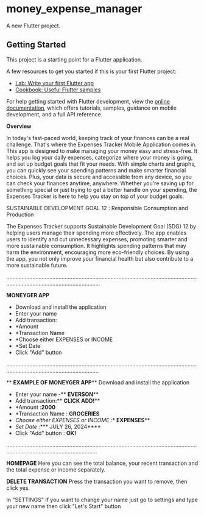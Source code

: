 # money_expense_manager

A new Flutter project.

## Getting Started

This project is a starting point for a Flutter application.

A few resources to get you started if this is your first Flutter project:

- [Lab: Write your first Flutter app](https://docs.flutter.dev/get-started/codelab)
- [Cookbook: Useful Flutter samples](https://docs.flutter.dev/cookbook)

For help getting started with Flutter development, view the
[online documentation](https://docs.flutter.dev/), which offers tutorials,
samples, guidance on mobile development, and a full API reference.

**Overview**

In today's fast-paced world, keeping track of your finances can be a real challenge. That's
where the Expenses Tracker Mobile Application comes in. This app is designed to make managing 
your money easy and stress-free. It helps you log your daily expenses, categorize where your 
money is going, and set up budget goals that fit your needs. With simple charts and graphs, you 
can quickly see your spending patterns and make smarter financial choices. Plus, your data is 
secure and accessible from any device, so you can check your finances anytime, anywhere. 
Whether you're saving up for something special or just trying to get a better handle on your 
spending, the Expenses Tracker is here to help you stay on top of your budget goals.

SUSTAINABLE DEVELOPMENT GOAL 12 : Responsible Consumption and Production

The Expenses Tracker supports Sustainable Development Goal (SDG) 12 by helping users manage their 
spending more effectively. The app enables users to identify and cut unnecessary expenses, promoting 
smarter and more sustainable consumption. It highlights spending patterns that may harm the environment, 
encouraging more eco-friendly choices. By using the app, you not only improve your financial health but 
also contribute to a more sustainable future.

.........................................................................................................................................................................................


**MONEYGER APP**
-  Download and install the application
-  Enter your name
-  Add transaction:
- *Amount
- *Transaction Name
- *Choose either EXPENSES or INCOME
- *Set Date
- Click "Add" button

........................................................................................................................................................................................


** **EXAMPLE OF MONEYGER APP****
 Download and install the application
-  Enter your name -** **EVERSON****
-  Add transaction:** **CLICK ADD!****
- *Amount :**2000**
- *Transaction Name : **GROCERIES**
- *Choose either EXPENSES or INCOME :** **EXPENSES****
- *Set Date :**** JULY 26, 2024****
- Click "Add" button : **OK!**

  
.......................................................................................................................................................................................


**HOMEPAGE**
Here you can see the total balance, your recent transaction and the total expense or income separately.

**DELETE TRANSACTION**
Press the transaction you want to remove, then click yes.

In "SETTINGS"
If you want to change your name just go to settings and type your new name then click "Let's Start" button

